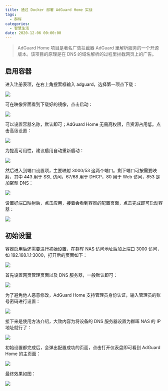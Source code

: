 ```yaml
---
title: 通过 Docker 部署 AdGuard Home 实战
tags:
  - 群晖
categories:
  - 智慧生活
date: 2020-12-06 00:00:00
---
```


> AdGuard Home 项目是著名广告拦截器 AdGuard 里解析服务的一个开源版本。该项目的原理是在 DNS 的域名解析的过程里拦截网页上的广告。

<!-- more -->

## 启用容器

进入注册表项，在右上角搜索框输入 adguard，选择第一项点下载：

![](https://cdn.dusays.com/2020/12/289-1.jpg)

可在映像界面看到下载好的镜像，点击启动：

![](https://cdn.dusays.com/2020/12/289-2.jpg)

可以设置容器名称，默认即可；AdGuard Home 无需高权限，且资源占用低。点击高级设置：

![](https://cdn.dusays.com/2020/12/289-3.jpg)

为提高可用性，建议启用自动重新启动：

![](https://cdn.dusays.com/2020/12/289-4.jpg)

然后进入到端口设置项，主要映射 3000/53 这两个端口。剩下端口可按需要映射，其中 443 用于 SSL 访问，67/68 用于 DHCP，80 用于 Web 访问，853 是加密型 DNS：

![](https://cdn.dusays.com/2020/12/289-5.jpg)

设置好端口映射后，点击应用，接着会看到容器的配置页面，点击完成即可启动容器：

![](https://cdn.dusays.com/2020/12/289-6.jpg)

## 初始设置

容器启用后还需要进行初始设置，在群晖 NAS 访问地址后加上端口 3000 访问，如 192.168.1.1:3000，打开后的页面如下：

![](https://cdn.dusays.com/2020/12/289-7.jpg)

首先设置网页管理页面以及 DNS 服务器，一般默认即可：

![](https://cdn.dusays.com/2020/12/289-8.jpg)

为了避免他人恶意修改，AdGuard Home 支持管理员身份认证，输入管理员的账号密码进行设置：

![](https://cdn.dusays.com/2020/12/289-9.jpg)

接下来是使用方法介绍，大致内容为将设备的 DNS 服务器设置为群晖 NAS 的 IP 地址就行了：

![](https://cdn.dusays.com/2020/12/289-10.jpg)

初始设置都完成后，会弹出配置成功的页面，点击打开仪表盘即可看到 AdGuard Home 的主页面：

![](https://cdn.dusays.com/2020/12/289-11.jpg)

最终效果如图：

![](https://cdn.dusays.com/2020/12/289-12.jpg)